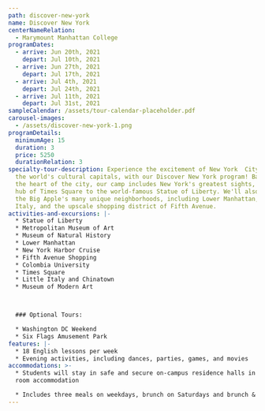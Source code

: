 ```yaml
---
path: discover-new-york
name: Discover New York
centerNameRelation:
  - Marymount Manhattan College
programDates:
  - arrive: Jun 20th, 2021
    depart: Jul 10th, 2021
  - arrive: Jun 27th, 2021
    depart: Jul 17th, 2021
  - arrive: Jul 4th, 2021
    depart: Jul 24th, 2021
  - arrive: Jul 11th, 2021
    depart: Jul 31st, 2021
sampleCalendar: /assets/tour-calendar-placeholder.pdf
carousel-images:
  - /assets/discover-new-york-1.png
programDetails:
  minimumAge: 15
  duration: 3
  price: 5250
  durationRelation: 3
specialty-tour-description: Experience the excitement of New York  City, one of
  the world's cultural capitals, with our Discover New York program! Based in
  the heart of the city, our camp includes New York's greatest sights, from the
  hub of Times Square to the world-famous Statue of Liberty. We'll also explore
  the Big Apple's many unique neighborhoods, including Lower Manhattan, Little
  Italy, and the upscale shopping district of Fifth Avenue.
activities-and-excursions: |-
  * Statue of Liberty
  * Metropolitan Museum of Art
  * Museum of Natural History
  * Lower Manhattan
  * New York Harbor Cruise
  * Fifth Avenue Shopping
  * Colombia University
  * Times Square
  * Little Italy and Chinatown
  * Museum of Modern Art



  ### Optional Tours:

  * Washington DC Weekend
  * Six Flags Amusement Park
features: |-
  * 18 English lessons per week
  * Evening activities, including dances, parties, games, and movies
accommodations: >-
  * Students will stay in safe and secure on-campus residence halls in shared
  room accommodation 

  * Includes three meals on weekdays, brunch on Saturdays and brunch & dinner on Sundays
---
```

